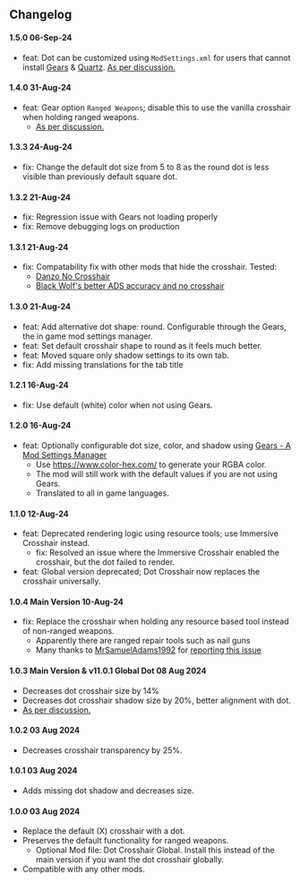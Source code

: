 ## Changelog

#### 1.5.0 06-Sep-24

- feat: Dot can be customized using `ModSettings.xml` for users that cannot install [Gears](https://www.nexusmods.com/7daystodie/mods/4017) & [Quartz](https://www.nexusmods.com/7daystodie/mods/2409/). [As per discussion.](https://www.nexusmods.com/7daystodie/mods/5640?tab=posts&jump_to_comment=143710005&BH=0)
    
#### 1.4.0 31-Aug-24

- feat: Gear option `Ranged Weapons`; disable this to use the vanilla crosshair when holding ranged weapons.
    - [As per discussion.](https://www.nexusmods.com/7daystodie/mods/5640?tab=posts&jump_to_comment=143481219&BH=0)

#### 1.3.3 24-Aug-24

- fix: Change the default dot size from 5 to 8 as the round dot is less visible than previously default square dot.

#### 1.3.2 21-Aug-24

- fix: Regression issue with Gears not loading properly
- fix: Remove debugging logs on production

#### 1.3.1 21-Aug-24

- fix: Compatability fix with other mods that hide the crosshair. Tested:
    - [Danzo No Crosshair](https://www.nexusmods.com/7daystodie/mods/3252)
    - [Black Wolf's better ADS accuracy and no crosshair](https://www.nexusmods.com/7daystodie/mods/5832)

#### 1.3.0 21-Aug-24

- feat: Add alternative dot shape: round. Configurable through the Gears, the in game mod settings manager.
- feat: Set default crosshair shape to round as it feels much better.
- feat: Moved square only shadow settings to its own tab.
- fix: Add missing translations for the tab title

#### 1.2.1 16-Aug-24

- fix: Use default (white) color when not using Gears.

#### 1.2.0 16-Aug-24

- feat: Optionally configurable dot size, color, and shadow
  using [Gears - A Mod Settings Manager](https://www.nexusmods.com/7daystodie/mods/4017)
    - Use https://www.color-hex.com/ to generate your RGBA color.
    - The mod will still work with the default values if you are not using Gears.
    - Translated to all in game languages.

#### 1.1.0 12-Aug-24

- feat: Deprecated rendering logic using resource tools; use Immersive Crosshair instead.
    - fix: Resolved an issue where the Immersive Crosshair enabled the crosshair, but the dot failed to render.
- feat: Global version deprecated; Dot Crosshair now replaces the crosshair universally.

#### 1.0.4 Main Version 10-Aug-24

- fix: Replace the crosshair when holding any resource based tool instead of non-ranged weapons.
    - Apparently there are ranged repair tools such as nail guns
    - Many thanks to [MrSamuelAdams1992](https://next.nexusmods.com/profile/MrSamuelAdams1992/about-me?gameId=1059)
      for [reporting this issue](https://www.nexusmods.com/7daystodie/mods/5601?tab=posts&jump_to_comment=142699761)

#### 1.0.3 Main Version & v11.0.1 Global Dot 08 Aug 2024

- Decreases dot crosshair size by 14%
- Decreases dot crosshair shadow size by 20%, better alignment with dot.
- [As per discussion.](https://www.nexusmods.com/7daystodie/mods/5640?tab=posts&jump_to_comment=142559019)

#### 1.0.2 03 Aug 2024

- Decreases crosshair transparency by 25%.

#### 1.0.1 03 Aug 2024

- Adds missing dot shadow and decreases size.

#### 1.0.0 03 Aug 2024

- Replace the default (X) crosshair with a dot.
- Preserves the default functionality for ranged weapons.
    - Optional Mod file: Dot Crosshair Global. Install this instead of the main version if you want the dot crosshair
      globally.
- Compatible with any other mods.
 
